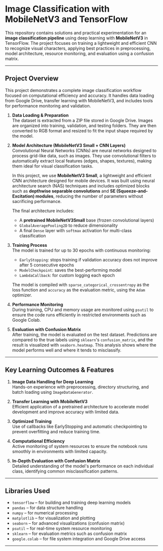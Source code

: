 # Image Classification with MobileNetV3 and TensorFlow

This repository contains solutions and practical experimentation for an **image classification pipeline** using deep learning with **MobileNetV3** in TensorFlow. The project focuses on training a lightweight and efficient CNN to recognize visual characters, applying best practices in preprocessing, model architecture, resource monitoring, and evaluation using a confusion matrix.

---

## Project Overview

This project demonstrates a complete image classification workflow focused on computational efficiency and accuracy. It handles data loading from Google Drive, transfer learning with MobileNetV3, and includes tools for performance monitoring and validation.

1.  **Data Loading & Preparation**  
    The dataset is extracted from a ZIP file stored in Google Drive. Images are organized into training, validation, and testing folders. They are then converted to RGB format and resized to fit the input shape required by the model.

2.  **Model Architecture (MobileNetV3 Small + CNN Layers)**  
    Convolutional Neural Networks (CNNs) are neural networks designed to process grid-like data, such as images. They use convolutional filters to automatically extract local features (edges, shapes, textures), making them ideal for visual classification tasks.

    In this project, we use **MobileNetV3 Small**, a lightweight and efficient CNN architecture designed for mobile devices. It was built using neural architecture search (NAS) techniques and includes optimized blocks such as **depthwise separable convolutions** and **SE (Squeeze-and-Excitation) modules**, reducing the number of parameters without sacrificing performance.

    The final architecture includes:
    
    - A **pretrained MobileNetV3Small** base (frozen convolutional layers)
    - `GlobalAveragePooling2D` to reduce dimensionality
    - A final `Dense` layer with `softmax` activation for multi-class classification

3.  **Training Process**  
    The model is trained for up to 30 epochs with continuous monitoring:

    - `EarlyStopping`: stops training if validation accuracy does not improve after 5 consecutive epochs
    - `ModelCheckpoint`: saves the best-performing model
    - `LambdaCallback`: for custom logging each epoch

    The model is compiled with `sparse_categorical_crossentropy` as the loss function and `accuracy` as the evaluation metric, using the `Adam` optimizer.

4.  **Performance Monitoring**  
    During training, CPU and memory usage are monitored using `psutil` to ensure the code runs efficiently in restricted environments such as Google Colab.

5.  **Evaluation with Confusion Matrix**  
    After training, the model is evaluated on the test dataset. Predictions are compared to the true labels using `sklearn`'s `confusion_matrix`, and the result is visualized with `seaborn.heatmap`. This analysis shows where the model performs well and where it tends to misclassify.

---

## Key Learning Outcomes & Features

1.  **Image Data Handling for Deep Learning**  
    Hands-on experience with preprocessing, directory structuring, and batch loading using `ImageDataGenerator`.

2.  **Transfer Learning with MobileNetV3**  
    Efficient application of a pretrained architecture to accelerate model development and improve accuracy with limited data.

3.  **Optimized Training**  
    Use of callbacks like EarlyStopping and automatic checkpointing to prevent overfitting and reduce training time.

4.  **Computational Efficiency**  
    Active monitoring of system resources to ensure the notebook runs smoothly in environments with limited capacity.

5.  **In-Depth Evaluation with Confusion Matrix**  
    Detailed understanding of the model's performance on each individual class, identifying common misclassification patterns.

---


## Libraries Used

-   `tensorflow` – for building and training deep learning models  
-   `pandas` – for data structure handling  
-   `numpy` – for numerical processing  
-   `matplotlib` – for visualization and plotting  
-   `seaborn` – for advanced visualizations (confusion matrix)  
-   `psutil` – for real-time system resource monitoring  
-   `sklearn` – for evaluation metrics such as confusion matrix  
-   `google.colab` – for file system integration and Google Drive access  

---
